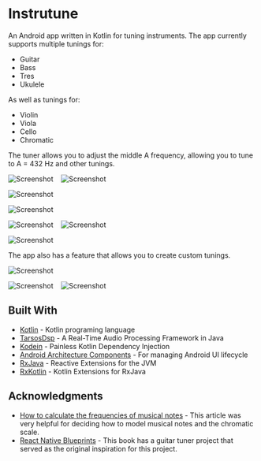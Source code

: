 # Instrutune

An Android app written in Kotlin for tuning instruments.
The app currently supports multiple tunings for:
* Guitar
* Bass
* Tres
* Ukulele

As well as tunings for:
* Violin
* Viola
* Cello
* Chromatic

The tuner allows you to adjust the middle A frequency, allowing you to tune to A = 432 Hz and other tunings.

![Screenshot](./.github/screenshot1.png)&nbsp;&nbsp;&nbsp;&nbsp;![Screenshot](./.github/screenshot2.png)

![Screenshot](./.github/screenshot4.png)

![Screenshot](./.github/screenshot3.png)

![Screenshot](./.github/screenshot5.png)&nbsp;&nbsp;&nbsp;&nbsp;![Screenshot](./.github/screenshot6.png)

![Screenshot](./.github/screenshot7.png)

The app also has a feature that allows you to create custom tunings.

![Screenshot](./.github/screenshot8.png)

![Screenshot](./.github/screenshot9.png)&nbsp;&nbsp;&nbsp;&nbsp;![Screenshot](./.github/screenshot10.png)

## Built With

* [Kotlin](https://kotlinlang.org/) - Kotlin programing language
* [TarsosDsp](https://github.com/JorenSix/TarsosDSP) - A Real-Time Audio Processing Framework in Java
* [Kodein](https://github.com/Kodein-Framework/Kodein-DI) - Painless Kotlin Dependency Injection
* [Android Architecture Components](https://developer.android.com/topic/libraries/architecture/index.html) - For managing Android UI lifecycle
* [RxJava](https://github.com/ReactiveX/RxJava) - Reactive Extensions for the JVM
* [RxKotlin](https://github.com/ReactiveX/RxKotlin) - Kotlin Extensions for RxJava

## Acknowledgments

* [How to calculate the frequencies of musical notes](https://codepen.io/enxaneta/post/frequencies-of-musical-notes) - This article was very helpful for deciding how to model musical notes and the chromatic scale.
* [React Native Blueprints](https://www.packtpub.com/web-development/react-native-blueprints) - This book has a guitar tuner project that served as the original inspiration for this project.
